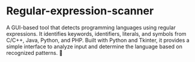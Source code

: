 # Regular-expression-scanner
A GUI-based tool that detects programming languages using regular expressions. It identifies keywords, identifiers, literals, and symbols from C/C++, Java, Python, and PHP. Built with Python and Tkinter, it provides a simple interface to analyze input and determine the language based on recognized patterns. 🚀
